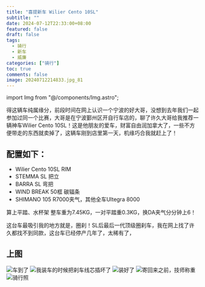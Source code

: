 ```yaml
---
title: "喜提新车 Wilier Cento 10SL"
subtitle: ""
date: 2024-07-12T22:33:00+08:00
featured: false
draft: false
tags:
  - 骑行
  - 新车
  - 威廉
categories: ["骑行"]
toc: true
comments: false
image: 20240712214833.jpg_81
---
```


import Img from "@/components/Img.astro";

得这辆车纯属缘分，前段时间在网上认识一个宁波的好大哥，没想到去年我们一起参加过同一个比赛，大哥是在宁波鄞州区开自行车店的，聊了许久大哥给我推荐一辆神车Wilier Cento 10SL！这是他朋友的爱车，财富自由润加拿大了，一些不方便带走的东西就卖掉了，这辆车刚到店里第一天，机缘巧合我就赶上了！

## 配置如下：

* Wilier Cento 10SL RIM
* STEMMA SL 把立
* BARRA SL 弯把
* WIND BREAK 50框 碳辐条
* SHIMANO 105 R7000夹气，其他全车Ultegra 8000

算上平踏、水杯架 整车重为7.45KG，一对平踏重0.3KG，换DA夹气分分钟上6！

这台车最吸引我的地方就是，圈刹！SL后最后一代顶级圈刹车，我在网上找了许久都找不到同款，这台车已经停产几年了，太稀有了，

## 上图

<Img src="20240712214848.jpg" alt="车到了" />

<Img src="20240712214849.jpg" alt="我装车的时候把刹车线芯插坏了" />

<Img src="202407122148491.jpg" alt="装好了" />

<Img src="20240712215100.jpg" alt="寄回来之前，技师称重" exif={false} />

<Img src="20240712214833.jpg" alt="骑行照" />